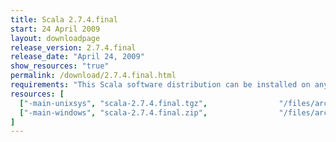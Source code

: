 ```yaml
---
title: Scala 2.7.4.final
start: 24 April 2009
layout: downloadpage
release_version: 2.7.4.final
release_date: "April 24, 2009"
show_resources: "true"
permalink: /download/2.7.4.final.html
requirements: "This Scala software distribution can be installed on any Unix-like or Windows system. It requires the Java runtime version 1.6 or 1.7."
resources: [
  ["-main-unixsys", "scala-2.7.4.final.tgz",                "/files/archive/scala-2.7.4.final.tgz",                   "Mac OS X, Unix, Cygwin",  "16 MB"],
  ["-main-windows", "scala-2.7.4.final.zip",                "/files/archive/scala-2.7.4.final.zip",                   "Windows",                 "16 MB"]
]
---
```




